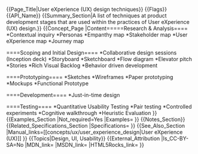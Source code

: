 {{Page_Title|User eXperience (UX) design techniques}}
{{Flags}}
{{API_Name}}
{{Summary_Section|A list of techniques at product development stages that are used within the practices of User eXperience (UX) design.}}
{{Concept_Page
|Content=====Research & Analysis====
*Contextual inquiry
*Personas
*Empanthy map
*Stakeholder map
*User eXperience map
*Journey map

====Scoping and Initial Design====
*Collaborative design sessions (Inception deck)
*Storyboard
*Sketchboard
*Flow diagram
*Elevator pitch
*Stories
*Rich Visual Backlog
*Behavior driven development

====Prototyping====
*Sketches
*Wireframes
*Paper prototyping
*Mockups
*Functional Prototype

====Development====
*Just-in-time design

====Testing====
*Quantitative Usability Testing
*Pair testing
*Controlled experiments
*Cognitive walkthrough
*Heuristic Evaluation
}}
{{Examples_Section
|Not_required=Yes
|Examples=
}}
{{Notes_Section}}
{{Related_Specifications_Section
|Specifications=
}}
{{See_Also_Section
|Manual_links=[[concepts/ux/user_experience_design|User eXperience (UX)]]
}}
{{Topics|Design, UI, Usability}}
{{External_Attribution
|Is_CC-BY-SA=No
|MDN_link=
|MSDN_link=
|HTML5Rocks_link=
}}